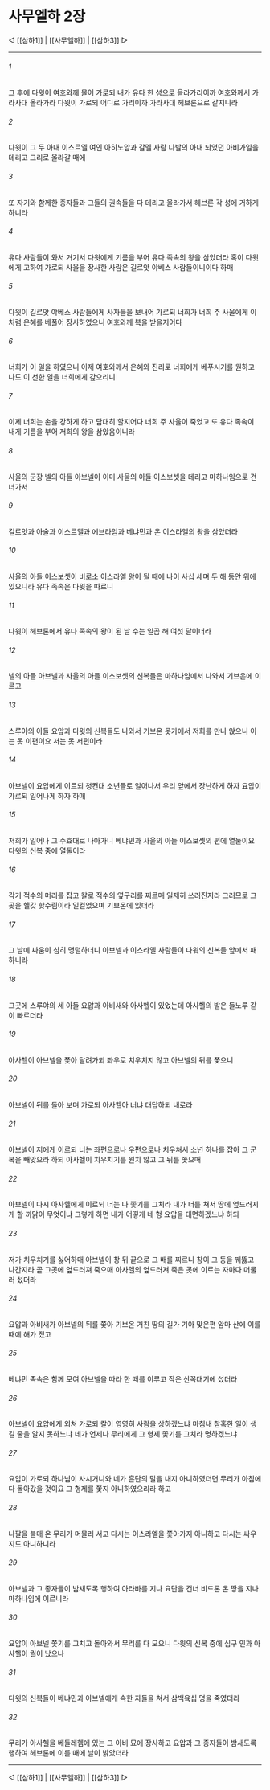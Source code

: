 # 사무엘하 2장

◁ [[삼하1]] | [[사무엘하]] | [[삼하3]] ▷
***

###### 1
그 후에 다윗이 여호와께 물어 가로되 내가 유다 한 성으로 올라가리이까 여호와께서 가라사대 올라가라 다윗이 가로되 어디로 가리이까 가라사대 헤브론으로 갈지니라

###### 2
다윗이 그 두 아내 이스르엘 여인 아히노암과 갈멜 사람 나발의 아내 되었던 아비가일을 데리고 그리로 올라갈 때에

###### 3
또 자기와 함께한 종자들과 그들의 권속들을 다 데리고 올라가서 헤브론 각 성에 거하게 하니라

###### 4
유다 사람들이 와서 거기서 다윗에게 기름을 부어 유다 족속의 왕을 삼았더라 혹이 다윗에게 고하여 가로되 사울을 장사한 사람은 길르앗 야베스 사람들이니이다 하매

###### 5
다윗이 길르앗 야베스 사람들에게 사자들을 보내어 가로되 너희가 너희 주 사울에게 이처럼 은혜를 베풀어 장사하였으니 여호와께 복을 받을지어다

###### 6
너희가 이 일을 하였으니 이제 여호와께서 은혜와 진리로 너희에게 베푸시기를 원하고 나도 이 선한 일을 너희에게 갚으리니

###### 7
이제 너희는 손을 강하게 하고 담대히 할지어다 너희 주 사울이 죽었고 또 유다 족속이 내게 기름을 부어 저희의 왕을 삼았음이니라

###### 8
사울의 군장 넬의 아들 아브넬이 이미 사울의 아들 이스보셋을 데리고 마하나임으로 건너가서

###### 9
길르앗과 아술과 이스르엘과 에브라임과 베냐민과 온 이스라엘의 왕을 삼았더라

###### 10
사울의 아들 이스보셋이 비로소 이스라엘 왕이 될 때에 나이 사십 세며 두 해 동안 위에 있으니라 유다 족속은 다윗을 따르니

###### 11
다윗이 헤브론에서 유다 족속의 왕이 된 날 수는 일곱 해 여섯 달이더라

###### 12
넬의 아들 아브넬과 사울의 아들 이스보셋의 신복들은 마하나임에서 나와서 기브온에 이르고

###### 13
스루야의 아들 요압과 다윗의 신복들도 나와서 기브온 못가에서 저희를 만나 앉으니 이는 못 이편이요 저는 못 저편이라

###### 14
아브넬이 요압에게 이르되 청컨대 소년들로 일어나서 우리 앞에서 장난하게 하자 요압이 가로되 일어나게 하자 하매

###### 15
저희가 일어나 그 수효대로 나아가니 베냐민과 사울의 아들 이스보셋의 편에 열둘이요 다윗의 신복 중에 열둘이라

###### 16
각기 적수의 머리를 잡고 칼로 적수의 옆구리를 찌르매 일제히 쓰러진지라 그러므로 그곳을 헬갓 핫수림이라 일컬었으며 기브온에 있더라

###### 17
그 날에 싸움이 심히 맹렬하더니 아브넬과 이스라엘 사람들이 다윗의 신복들 앞에서 패하니라

###### 18
그곳에 스루야의 세 아들 요압과 아비새와 아사헬이 있었는데 아사헬의 발은 들노루 같이 빠르더라

###### 19
아사헬이 아브넬을 쫓아 달려가되 좌우로 치우치지 않고 아브넬의 뒤를 쫓으니

###### 20
아브넬이 뒤를 돌아 보며 가로되 아사헬아 너냐 대답하되 내로라

###### 21
아브넬이 저에게 이르되 너는 좌편으로나 우편으로나 치우쳐서 소년 하나를 잡아 그 군복을 빼앗으라 하되 아사헬이 치우치기를 원치 않고 그 뒤를 쫓으매

###### 22
아브넬이 다시 아사헬에게 이르되 너는 나 쫓기를 그치라 내가 너를 쳐서 땅에 엎드러지게 할 까닭이 무엇이냐 그렇게 하면 내가 어떻게 네 형 요압을 대면하겠느냐 하되

###### 23
저가 치우치기를 싫어하매 아브넬이 창 뒤 끝으로 그 배를 찌르니 창이 그 등을 꿰뚫고 나간지라 곧 그곳에 엎드러져 죽으매 아사헬의 엎드러져 죽은 곳에 이르는 자마다 머물러 섰더라

###### 24
요압과 아비새가 아브넬의 뒤를 쫓아 기브온 거친 땅의 길가 기아 맞은편 암마 산에 이를 때에 해가 졌고

###### 25
베냐민 족속은 함께 모여 아브넬을 따라 한 떼를 이루고 작은 산꼭대기에 섰더라

###### 26
아브넬이 요압에게 외쳐 가로되 칼이 영영히 사람을 상하겠느냐 마침내 참혹한 일이 생길 줄을 알지 못하느냐 네가 언제나 무리에게 그 형제 쫓기를 그치라 명하겠느냐

###### 27
요압이 가로되 하나님이 사시거니와 네가 흔단의 말을 내지 아니하였더면 무리가 아침에 다 돌아갔을 것이요 그 형제를 쫓지 아니하였으리라 하고

###### 28
나팔을 불매 온 무리가 머물러 서고 다시는 이스라엘을 쫓아가지 아니하고 다시는 싸우지도 아니하니라

###### 29
아브넬과 그 종자들이 밤새도록 행하여 아라바를 지나 요단을 건너 비드론 온 땅을 지나 마하나임에 이르니라

###### 30
요압이 아브넬 쫓기를 그치고 돌아와서 무리를 다 모으니 다윗의 신복 중에 십구 인과 아사헬이 궐이 났으나

###### 31
다윗의 신복들이 베냐민과 아브넬에게 속한 자들을 쳐서 삼백육십 명을 죽였더라

###### 32
무리가 아사헬을 베들레헴에 있는 그 아비 묘에 장사하고 요압과 그 종자들이 밤새도록 행하여 헤브론에 이를 때에 날이 밝았더라

***
◁ [[삼하1]] | [[사무엘하]] | [[삼하3]] ▷